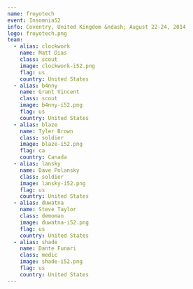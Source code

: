 ```yaml
---
name: froyotech
event: Insomnia52
info: Coventry, United Kingdom &ndash; August 22-24, 2014
logo: froyotech.png
team:
  - alias: clockwork
    name: Matt Dias
    class: scout
    image: clockwork-i52.png
    flag: us
    country: United States
  - alias: b4nny
    name: Grant Vincent
    class: scout
    image: b4nny-i52.png
    flag: us
    country: United States
  - alias: blaze
    name: Tyler Brown
    class: soldier
    image: blaze-i52.png
    flag: ca
    country: Canada
  - alias: lansky
    name: Dave Polansky
    class: soldier
    image: lansky-i52.png
    flag: us
    country: United States
  - alias: duwatna
    name: Steve Taylor
    class: demoman
    image: duwatna-i52.png
    flag: us
    country: United States
  - alias: shade
    name: Dante Funari
    class: medic
    image: shade-i52.png
    flag: us
    country: United States
---
```

